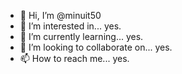 - 👋 Hi, I’m @minuit50
- 👀 I’m interested in... yes.
- 🌱 I’m currently learning... yes.
- 💞️ I’m looking to collaborate on... yes.
- 📫 How to reach me... yes.

<!---
minuit50/minuit50 is a ✨ special ✨ repository because its `README.md` (this file) appears on your GitHub profile.
You can click the Preview link to take a look at your changes.
--->
